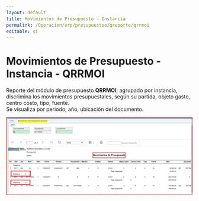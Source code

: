 ```yaml
---
layout: default
title: Movimientos de Presupuesto - Instancia  
permalink: /Operacion/erp/presupuestoo/qreporte/qrrmoi
editable: si
---
```


# Movimientos de Presupuesto - Instancia - QRRMOI

Reporte del módulo de presupuesto **QRRMOI**; agrupado por instancia, discrimina los movimientos presupuestales, según su partida, objeto gasto, centro costo, tipo, fuente.  
Se visualiza por periodo, año, ubicación del documento.  

![](QRRMOI_01.png)





